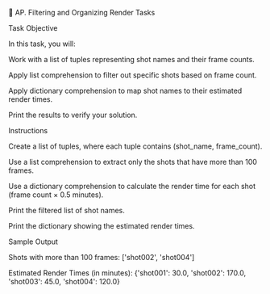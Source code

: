 🎯 AP. Filtering and Organizing Render Tasks

Task Objective

In this task, you will:

Work with a list of tuples representing shot names and their frame counts.

Apply list comprehension to filter out specific shots based on frame count.

Apply dictionary comprehension to map shot names to their estimated render times.

Print the results to verify your solution.

Instructions

Create a list of tuples, where each tuple contains (shot_name, frame_count).

Use a list comprehension to extract only the shots that have more than 100 frames.

Use a dictionary comprehension to calculate the render time for each shot (frame count × 0.5 minutes).

Print the filtered list of shot names.

Print the dictionary showing the estimated render times.

Sample Output

Shots with more than 100 frames:
['shot002', 'shot004']

Estimated Render Times (in minutes):
{'shot001': 30.0, 'shot002': 170.0, 'shot003': 45.0, 'shot004': 120.0}


